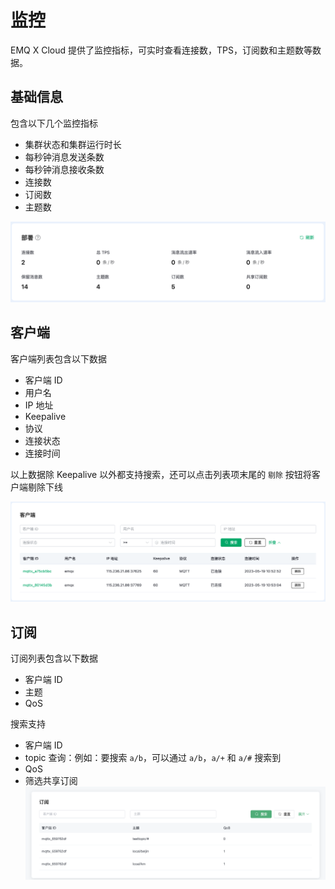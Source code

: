 # 监控

EMQ X Cloud 提供了监控指标，可实时查看连接数，TPS，订阅数和主题数等数据。



## 基础信息
包含以下几个监控指标
* 集群状态和集群运行时长
* 每秒钟消息发送条数
* 每秒钟消息接收条数
* 连接数
* 订阅数
* 主题数

![monitor_base](./_assets/monitor_base.png)



## 客户端

客户端列表包含以下数据
* 客户端 ID
* 用户名
* IP 地址
* Keepalive
* 协议
* 连接状态
* 连接时间

以上数据除 Keepalive 以外都支持搜索，还可以点击列表项末尾的 `剔除` 按钮将客户端剔除下线

![clients](./_assets/clients.png)



## 订阅

订阅列表包含以下数据
* 客户端 ID
* 主题
* QoS

搜索支持
* 客户端 ID
* topic 查询：例如：要搜索 `a/b`，可以通过 `a/b`，`a/+` 和 `a/#` 搜索到
* QoS
* 筛选共享订阅
![clients](./_assets/subscriptions.png)